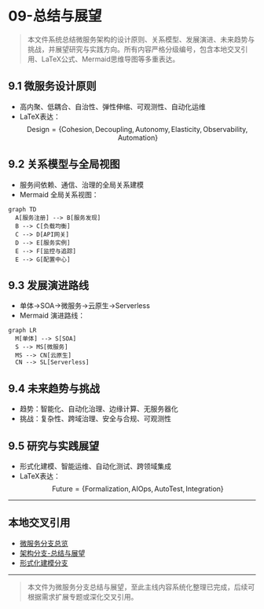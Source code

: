 # 09-总结与展望

> 本文件系统总结微服务架构的设计原则、关系模型、发展演进、未来趋势与挑战，并展望研究与实践方向。所有内容严格分级编号，包含本地交叉引用、LaTeX公式、Mermaid思维导图等多重表达。

## 9.1 微服务设计原则

- 高内聚、低耦合、自治性、弹性伸缩、可观测性、自动化运维
- LaTeX表达：
  $$
  \text{Design} = \{ \text{Cohesion}, \text{Decoupling}, \text{Autonomy}, \text{Elasticity}, \text{Observability}, \text{Automation} \}
  $$

## 9.2 关系模型与全局视图

- 服务间依赖、通信、治理的全局关系建模
- Mermaid 全局关系视图：

```mermaid
graph TD
  A[服务注册] --> B[服务发现]
  B --> C[负载均衡]
  C --> D[API网关]
  D --> E[服务实例]
  E --> F[监控与追踪]
  E --> G[配置中心]
```

## 9.3 发展演进路线

- 单体→SOA→微服务→云原生→Serverless
- Mermaid 演进路线：

```mermaid
graph LR
  M[单体] --> S[SOA]
  S --> MS[微服务]
  MS --> CN[云原生]
  CN --> SL[Serverless]
```

## 9.4 未来趋势与挑战

- 趋势：智能化、自动化治理、边缘计算、无服务器化
- 挑战：复杂性、跨域治理、安全与合规、可观测性

## 9.5 研究与实践展望

- 形式化建模、智能运维、自动化测试、跨领域集成
- LaTeX表达：
  $$
  \text{Future} = \{ \text{Formalization}, \text{AIOps}, \text{AutoTest}, \text{Integration} \}
  $$

---

## 本地交叉引用

- [微服务分支总览](./00-Overview.md)
- [架构分支-总结与展望](../Architecture/07-SummaryProspect.md)
- [形式化建模分支](../../../../Matter/FormalModel/)

---

> 本文件为微服务分支总结与展望，至此主线内容系统化整理已完成，后续可根据需求扩展专题或深化交叉引用。
